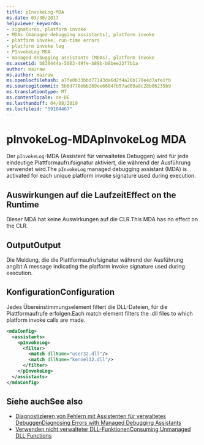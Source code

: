 ```yaml
---
title: pInvokeLog-MDA
ms.date: 03/30/2017
helpviewer_keywords:
- signatures, platform invoke
- MDAs (managed debugging assistants), platform invoke
- platform invoke, run-time errors
- platform invoke log
- PInvokeLog MDA
- managed debugging assistants (MDAs), platform invoke
ms.assetid: b830444a-5003-49fe-b89b-b8bee22f7b1a
author: mairaw
ms.author: mairaw
ms.openlocfilehash: a7fe0b33bbd77143da6d2f4a26b170e4d7afe1fb
ms.sourcegitcommit: 5b6d778ebb269ee6684fb57ad69a8c28b06235b9
ms.translationtype: MT
ms.contentlocale: de-DE
ms.lasthandoff: 04/08/2019
ms.locfileid: "59104467"
---
```

# <a name="pinvokelog-mda"></a><span data-ttu-id="7e701-102">pInvokeLog-MDA</span><span class="sxs-lookup"><span data-stu-id="7e701-102">pInvokeLog MDA</span></span>
<span data-ttu-id="7e701-103">Der `pInvokeLog`-MDA (Assistent für verwaltetes Debuggen) wird für jede eindeutige Plattformaufrufsignatur aktiviert, die während der Ausführung verwendet wird.</span><span class="sxs-lookup"><span data-stu-id="7e701-103">The `pInvokeLog` managed debugging assistant (MDA) is activated for each unique platform invoke signature used during execution.</span></span>  
  
## <a name="effect-on-the-runtime"></a><span data-ttu-id="7e701-104">Auswirkungen auf die Laufzeit</span><span class="sxs-lookup"><span data-stu-id="7e701-104">Effect on the Runtime</span></span>  
 <span data-ttu-id="7e701-105">Dieser MDA hat keine Auswirkungen auf die CLR.</span><span class="sxs-lookup"><span data-stu-id="7e701-105">This MDA has no effect on the CLR.</span></span>  
  
## <a name="output"></a><span data-ttu-id="7e701-106">Output</span><span class="sxs-lookup"><span data-stu-id="7e701-106">Output</span></span>  
 <span data-ttu-id="7e701-107">Die Meldung, die die Plattformaufrufsignatur während der Ausführung angibt.</span><span class="sxs-lookup"><span data-stu-id="7e701-107">A message indicating the platform invoke signature used during execution.</span></span>  
  
## <a name="configuration"></a><span data-ttu-id="7e701-108">Konfiguration</span><span class="sxs-lookup"><span data-stu-id="7e701-108">Configuration</span></span>  
 <span data-ttu-id="7e701-109">Jedes Übereinstimmungselement filtert die DLL-Dateien, für die Plattformaufrufe erfolgen.</span><span class="sxs-lookup"><span data-stu-id="7e701-109">Each match element filters the .dll files to which platform invoke calls are made.</span></span>  
  
```xml  
<mdaConfig>  
  <assistants>  
    <pInvokeLog>  
      <filter>  
        <match dllName="user32.dll"/>  
        <match dllName="kernel32.dll"/>  
      </filter>  
    </pInvokeLog>  
  </assistants>  
</mdaConfig>  
```  
  
## <a name="see-also"></a><span data-ttu-id="7e701-110">Siehe auch</span><span class="sxs-lookup"><span data-stu-id="7e701-110">See also</span></span>

- [<span data-ttu-id="7e701-111">Diagnostizieren von Fehlern mit Assistenten für verwaltetes Debuggen</span><span class="sxs-lookup"><span data-stu-id="7e701-111">Diagnosing Errors with Managed Debugging Assistants</span></span>](../../../docs/framework/debug-trace-profile/diagnosing-errors-with-managed-debugging-assistants.md)
- [<span data-ttu-id="7e701-112">Verwenden nicht verwalteter DLL-Funktionen</span><span class="sxs-lookup"><span data-stu-id="7e701-112">Consuming Unmanaged DLL Functions</span></span>](../../../docs/framework/interop/consuming-unmanaged-dll-functions.md)
